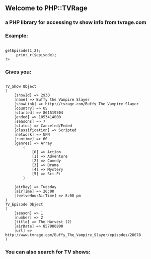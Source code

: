 Welcome to PHP::TVRage 
----------------------
### a PHP library for accessing tv show info from tvrage.com

### Example:
<pre><code>
<?php
     include('TVRage.php');

     $show = TV_Shows::findById('2930');
     print_r($show);
     $episode = $show->getEpisode(1,2);
     print_r($episode);
?>
</code></pre>

### Gives you:
<pre><code>
TV_Show Object
(
    [showId] => 2930
    [name] => Buffy the Vampire Slayer
    [showLink] => http://tvrage.com/Buffy_The_Vampire_Slayer
    [country] => US
    [started] => 861519504
    [ended] => 1053414000
    [seasons] => 7
    [status] => Canceled/Ended
    [classification] => Scripted
    [network] => UPN
    [runtime] => 60
    [genres] => Array
        (
            [0] => Action
            [1] => Adventure
            [2] => Comedy
            [3] => Drama
            [4] => Mystery
            [5] => Sci-Fi
        )
        
    [airDay] => Tuesday
    [airTime] => 20:00
    [twelveHourAirTime] => 8:00 pm
)
TV_Episode Object
(
    [season] => 1
    [number] => 2
    [title] => The Harvest (2)
    [airDate] => 857980800
    [url] => http://www.tvrage.com/Buffy_The_Vampire_Slayer/episodes/28078
)
</code></pre>

### You can also search for TV shows:
<pre><code>
<?php
    $shows = TV_Shows::search("90210");
    //returns an array of TV_Show objects with 90210 in their title
?>
</code></pre>
